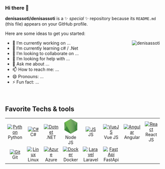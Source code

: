 ### Hi there 👋


**denisassoti/denisassoti** is a ✨ _special_ ✨ repository because its `README.md` (this file) appears on your GitHub profile.

Here are some ideas to get you started:

<a href="#denisassoti-title">
  <img src="https://github-readme-stats.vercel.app/api?username=denisassoti&show_icons=true&theme=react&include_all_commits=true&count_private=true" alt="denisassoti" align="right" />
</a>

- 🔭 I’m currently working on ...
- 🌱 I’m currently learning c# / .Net
- 👯 I’m looking to collaborate on ...
- 🤔 I’m looking for help with ...
- 💬 Ask me about ...
- 📫 How to reach me: ...
- 😄 Pronouns: ...
- ⚡ Fun fact: ...
<!-- 
<a>
  <img  src="https://github-readme-stats.vercel.app/api/top-langs/?username=denisassoti&hide=php,html&hide_title=true&hide_border=true&layout=compact&langs_count=7&theme=tokyonight" align="left" />
</a> -->


<br>

<h2 align="left" id="denisassoti">Favorite Techs & tools</h2>
<table align="center">
  <tr>
    <td align="center" width="96">
        <a href="#denisassoti">
          <img src="https://upload.wikimedia.org/wikipedia/commons/thumb/c/c3/Python-logo-notext.svg/1200px-Python-logo-notext.svg.png" width="48" height="48" alt="Python" />
        </a>
        <br>Python
    </td>
    <td align="center" width="96">
      <a href="#denisassoti">
        <img src="https://fr.wikipedia.org/wiki/C_sharp#/media/Fichier:C_Sharp_wordmark.svg" width="48" height="48" alt="C#" />
      </a>
      <br>C#
    </td>
    <td align="center" width="96">
        <a href="#denisassoti">
          <img src="https://upload.wikimedia.org/wikipedia/commons/a/a3/.NET_Logo.svg" width="48" height="48" alt="Dotnet" />
        </a>
        <br>.NET
    </td>
     <td align="center" width="96">
      <a href="#denisassoti">
        <img src="https://raw.githubusercontent.com/github/explore/80688e429a7d4ef2fca1e82350fe8e3517d3494d/topics/nodejs/nodejs.png" width="48" height="48" alt="Node JS" />
      </a>
      <br>Node JS
    </td>
    <td align="center" width="96">
      <a href="#denisassoti">
        <img src="https://upload.wikimedia.org/wikipedia/commons/6/6a/JavaScript-logo.png" width="48" height="48" alt="JS" />
      </a>
      <br>JS
    </td>
    <td align="center" width="96">
      <a href="#denisassoti">
        <img src="https://upload.wikimedia.org/wikipedia/commons/thumb/9/95/Vue.js_Logo_2.svg/512px-Vue.js_Logo_2.svg.png" width="48" height="48" alt="VueJS" />
      </a>
      <br>Vue JS
    </td>
    <td align="center" width="96">
      <a href="#denisassoti">
        <img src="https://seeklogo.com/images/A/angular-logo-B76B1CDE98-seeklogo.com.png" width="48" height="48" alt="Angular" />
      </a>
      <br>Angular
    </td>
    <td align="center" width="96">
        <a href="#denisassoti">
          <img src="https://fr.wikipedia.org/wiki/React#/media/Fichier:React-icon.png" width="48" height="48" alt="React" />
        </a>
        <br>React JS
      </td>
  </tr>
  <tr>
   <td align="center" width="96">
      <a href="#denisassoti" >
        <img src="https://upload.wikimedia.org/wikipedia/commons/thumb/3/3f/Git_icon.svg/1200px-Git_icon.svg.png" width="48" height="48" alt="Git" />
      </a>
      <br>Git
    </td>
    <td align="center" width="96">
      <a href="#denisassoti" >
        <img src="https://camo.githubusercontent.com/d7574156c7a1844d3c2907bae0e76254cca759290c08e08a6ef2bd7543c8c0ca/68747470733a2f2f692e6962622e636f2f737331374b47302f63376238313133323437666563643833626439623565643562643366333464352d72656d6f766562672d707265766965772e706e67" width="48" height="48" alt="Linux" />
      </a>
      <br>Linux
    </td>
    <td align="center" width="96">
        <a href="#denisassoti">
          <img src="https://i.ibb.co/jDGr3z0/azure-removebg-preview.png" width="48" height="48" alt="Azure" />
        </a>
        <br>Azure
    </td>
    <td align="center" width="96">
      <a href="#denisassoti">
        <img src="https://www.docker.com/sites/default/files/d8/2019-07/Moby-logo.png" width="48" height="48" alt="Docker" />
      </a>
      <br>Docker
    </td>
    <td align="center" width="96">
        <a href="#denisassoti" >
          <img src="https://upload.wikimedia.org/wikipedia/commons/3/3d/LaravelLogo.png" width="48" height="48" alt="Laravel" />
        </a>
        <br>Laravel
    </td>
    <td align="center" width="96">
      <a href="#denisassoti" >
        <img src="https://seeklogo.com/images/F/fastapi-logo-541BAA112F-seeklogo.com.png" width="48" height="48" alt="FastApi" />
      </a>
      <br>FastApi
    </td>
  </tr>
</table>
